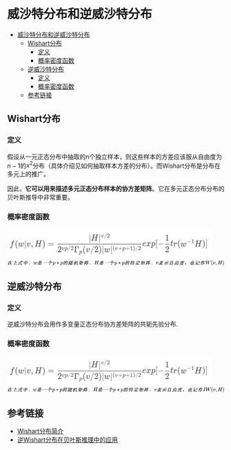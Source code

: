 # 威沙特分布和逆威沙特分布

- [威沙特分布和逆威沙特分布](#威沙特分布和逆威沙特分布)
  - [Wishart分布](#wishart分布)
    - [定义](#定义)
    - [概率密度函数](#概率密度函数)
  - [逆威沙特分布](#逆威沙特分布)
    - [定义](#定义-1)
    - [概率密度函数](#概率密度函数-1)
  - [参考链接](#参考链接)


## Wishart分布
### 定义
假设从一元正态分布中抽取的n个独立样本，则这些样本的方差应该服从自由度为$n-1$的$x^2$分布（具体介绍见如何抽取样本方差的分布）。而Wishart分布是分布在多元上的推广。

因此，**它可以用来描述多元正态分布样本的协方差矩阵**。它在多元正态分布分布的贝叶斯推导中非常重要。

### 概率密度函数

![](images/20230318103153.png)
![](images/20230318103318.png)

## 逆威沙特分布

### 定义
逆威沙特分布会用作多变量正态分布协方差矩阵的共轭先验分布.

### 概率密度函数
![](images/20230318103241.png)
![](images/20230318103307.png)


## 参考链接
- [Wishart分布简介](https://www.datalearner.com/blog/1051508471131357)
- [逆Wishart分布在贝叶斯推理中的应用](https://blog.csdn.net/mch2869253130/article/details/107303472)
